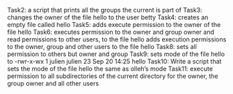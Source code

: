 Task2: a script that prints all the groups the current is part of
Task3: changes the owner of the file hello to the user betty
Task4: creates an empty file called hello
Task5: adds execute permission to the owner of the file hello
Task6: executes permission to the owner and group owner and read permissions to other users, to the file hello
adds execution permissions to the owner, group and other users to the file hello
Task8: sets all permission to others but owner and group
Task9: sets mode of the file hello to -rwr-x-wx 1 julien julien 23 Sep 20 14:25 hello
Task10: Write a script that sets the mode of the file hello the same as olleh’s mode
Task11: execute permission to all subdirectories of the current directory for the owner, the group owner and all other users

